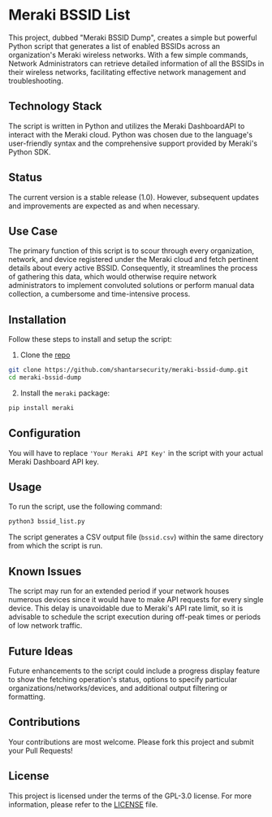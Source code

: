 # Meraki BSSID List

This project, dubbed "Meraki BSSID Dump", creates a simple but powerful Python script that generates a list of enabled BSSIDs across an organization's Meraki wireless networks. With a few simple commands, Network Administrators can retrieve detailed information of all the BSSIDs in their wireless networks, facilitating effective network management and troubleshooting.

## Technology Stack

The script is written in Python and utilizes the Meraki DashboardAPI to interact with the Meraki cloud. Python was chosen due to the language's user-friendly syntax and the comprehensive support provided by Meraki's Python SDK.

## Status

The current version is a stable release (1.0). However, subsequent updates and improvements are expected as and when necessary.

## Use Case

The primary function of this script is to scour through every organization, network, and device registered under the Meraki cloud and fetch pertinent details about every active BSSID. Consequently, it streamlines the process of gathering this data, which would otherwise require network administrators to implement convoluted solutions or perform manual data collection, a cumbersome and time-intensive process.

## Installation

Follow these steps to install and setup the script:

1. Clone the [repo](https://github.com/shantarsecurity/meraki-bssid-dump)

```bash
git clone https://github.com/shantarsecurity/meraki-bssid-dump.git
cd meraki-bssid-dump
```

2. Install the `meraki` package:

```bash
pip install meraki
```

## Configuration

You will have to replace `'Your Meraki API Key'` in the script with your actual Meraki Dashboard API key. 

## Usage

To run the script, use the following command:

```bash
python3 bssid_list.py
```

The script generates a CSV output file (`bssid.csv`) within the same directory from which the script is run.

## Known Issues

The script may run for an extended period if your network houses numerous devices since it would have to make API requests for every single device. This delay is unavoidable due to Meraki's API rate limit, so it is advisable to schedule the script execution during off-peak times or periods of low network traffic.

## Future Ideas

Future enhancements to the script could include a progress display feature to show the fetching operation's status, options to specify particular organizations/networks/devices, and additional output filtering or formatting.

## Contributions

Your contributions are most welcome. Please fork this project and submit your Pull Requests!

## License

This project is licensed under the terms of the GPL-3.0 license. For more information, please refer to the [LICENSE](LICENSE) file.
